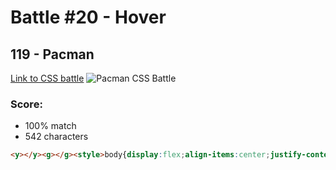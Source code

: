 


# Battle #20 - Hover
## 119 - Pacman
[Link to CSS battle](https://cssbattle.dev/play/119)
![Pacman CSS Battle](https://cssbattle.dev/targets/119.png "#119 - Pacman")
### Score:
* 100% match
* 542 characters
```html
<y></y><g></g><style>body{display:flex;align-items:center;justify-content:center;--g:radial-gradient(circle,#fff 5px,#000 5px) no-repeat;background:var(--g) 145px 50% / 50px 50px,var(--g) 50% 50% / 50px 50px,var(--g) 205px 50% / 50px 50px,black}y,g{width:60;height:60}y{background:#E0E246;border-radius:100%;clip-path:polygon(0% 0%,0 100%,100% 104%,46% 50%,96.3% 0);margin-right:80}g{background:#C74E4E;border-radius:100% 100% 0 0;margin-left:80;clip-path:polygon(0% 95%,0% 0%,100% 0,100% 95%,83% 80%,65% 95%,50% 80%,33% 95%,16% 80%)}</style>
```